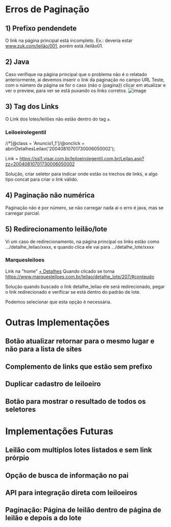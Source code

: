 # Erros de Paginação
## 1) Prefixo pendendete
O link na página principal está incompleto. Ex.: deveria estar www.zuk.com/leilão/001, porém está /leilão01.


## 2) Java
Caso verifique na página principal que o problema não é o relatado anteriormente, ai devemos inserir o link da paginação no campo URL Teste, com o número da página se for o caso (não o {pagina}) clicar em atualizar e ver o preview, para ver se está puxando os links corretos.
   ![image](https://github.com/Apiraja/U.Move_Captacao/assets/137231287/d7498aa9-73df-453d-9f3f-63278ff8140e)


## 3) Tag dos Links
O Link dos lotes/leilões não estão dentro do tag `a`.

### Leiloeirolegentil   

//*[@class = 'Anuncio1_1']/@onclick = abrirDetalhesLeilao('20040810701730006050002');

Link = https://ssl1.visar.com.br/leiloeirolegentil.com.br/Leilao.asp?zz=20040810701730006050002

Solução, criar seletor para indicar onde estão os trechos de links, e algo tipo concat para criar o link válido.  

## 4) Paginação não numérica 
Paginação não é por número, se não carregar nada ai o erro é java, mas se carregar parcial.

## 5) Redirecionamento leilão/lote
Vi um caso de redirecionamento, na página principal os links estão como .../detalhe_leilao/xxxx, e quando clica ele vai para .../detalhe_lote/xxxx

### Marquesleiloes
Link na "home" <a href="https://www.marquesleiloes.com.br/leilao/detalhe_leilao/207#conteudo">+ Detalhes</a>
Quando clicado se torna https://www.marquesleiloes.com.br/leilao/detalhe_lote/207/#conteudo

Solução quando buscado o link detalhe_leilao ele será redirecionado, pegar o link redirecionado e verificar se está dentro do padrão de lote.

Podemos selecionar que esta opção é necessária.




# Outras Implementações

## Botão atualizar retornar para o mesmo lugar e não para a lista de sites

## Complemento de links que estão sem prefixo

## Duplicar cadastro de leiloeiro

## Botão para mostrar o resultado de todos os seletores

# Implementações Futuras

## Leilão com multiplos lotes listados e sem link prórpio

## Opção de busca de informação no pai

## API para integração direta com leiloeiros

## Paginação: Página de leilão dentro de página de leilão e depois a do lote

